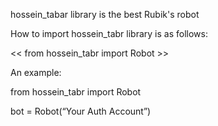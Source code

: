 ﻿hossein_tabar library is the best Rubik's robot

How to import hossein_tabr library is as follows:

<< from hossein_tabr import Robot >>

An example:

from hossein_tabr import Robot

bot = Robot(“Your Auth Account”)